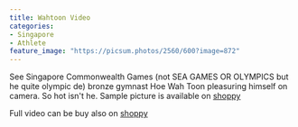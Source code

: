 ```yaml
---
title: Wahtoon Video
categories:
- Singapore
- Athlete
feature_image: "https://picsum.photos/2560/600?image=872"
---
```


See Singapore Commonwealth Games (not SEA GAMES OR OLYMPICS but he quite olympic de) bronze gymnast Hoe Wah Toon pleasuring himself on camera. So hot isn't he.  Sample picture is available on [shoppy](https://shoppy.gg/product/LHDhJRS) 

<!-- more -->


Full video can be buy also on [shoppy](https://shoppy.gg/product/gJsgBtU)
